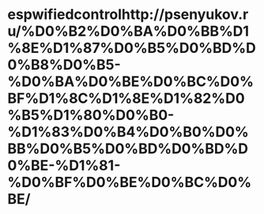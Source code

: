 # espwifiedcontrolhttp://psenyukov.ru/%D0%B2%D0%BA%D0%BB%D1%8E%D1%87%D0%B5%D0%BD%D0%B8%D0%B5-%D0%BA%D0%BE%D0%BC%D0%BF%D1%8C%D1%8E%D1%82%D0%B5%D1%80%D0%B0-%D1%83%D0%B4%D0%B0%D0%BB%D0%B5%D0%BD%D0%BD%D0%BE-%D1%81-%D0%BF%D0%BE%D0%BC%D0%BE/
